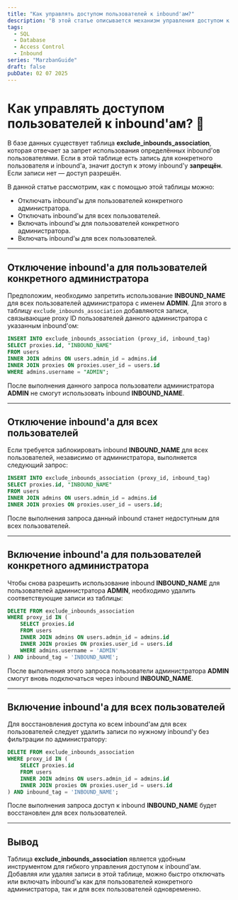 ```yaml
---
title: "Как управлять доступом пользователей к inbound'ам?"
description: "В этой статье описывается механизм управления доступом к inbound'ам с помощью таблицы exclude_inbounds_association, позволяющий гибко включать и отключать доступ для отдельных групп пользователей или для всех сразу."
tags:
  - SQL
  - Database
  - Access Control
  - Inbound
series: "MarzbanGuide"
draft: false
pubDate: 02 07 2025
---
```


# Как управлять доступом пользователей к inbound'ам? 🤔

В базе данных существует таблица **exclude_inbounds_association**, которая отвечает за запрет использования определённых inbound'ов пользователями. Если в этой таблице есть запись для конкретного пользователя и inbound'а, значит доступ к этому inbound'у **запрещён**. Если записи нет — доступ разрешён.

В данной статье рассмотрим, как с помощью этой таблицы можно:

- Отключать inbound'ы для пользователей конкретного администратора.
- Отключать inbound'ы для всех пользователей.
- Включать inbound'ы для пользователей конкретного администратора.
- Включать inbound'ы для всех пользователей.

---

## Отключение inbound'а для пользователей конкретного администратора

Предположим, необходимо запретить использование **INBOUND_NAME** для всех пользователей администратора с именем **ADMIN**. Для этого в таблицу `exclude_inbounds_association` добавляются записи, связывающие proxy ID пользователей данного администратора с указанным inbound'ом:

```sql
INSERT INTO exclude_inbounds_association (proxy_id, inbound_tag)
SELECT proxies.id, "INBOUND_NAME"
FROM users
INNER JOIN admins ON users.admin_id = admins.id
INNER JOIN proxies ON proxies.user_id = users.id
WHERE admins.username = "ADMIN";
```

После выполнения данного запроса пользователи администратора **ADMIN** не смогут использовать inbound **INBOUND_NAME**.

---

## Отключение inbound'а для всех пользователей

Если требуется заблокировать inbound **INBOUND_NAME** для всех пользователей, независимо от администратора, выполняется следующий запрос:

```sql
INSERT INTO exclude_inbounds_association (proxy_id, inbound_tag)
SELECT proxies.id, "INBOUND_NAME"
FROM users
INNER JOIN admins ON users.admin_id = admins.id
INNER JOIN proxies ON proxies.user_id = users.id;
```

После выполнения запроса данный inbound станет недоступным для всех пользователей.

---

## Включение inbound'а для пользователей конкретного администратора

Чтобы снова разрешить использование inbound **INBOUND_NAME** для пользователей администратора **ADMIN**, необходимо удалить соответствующие записи из таблицы:

```sql
DELETE FROM exclude_inbounds_association 
WHERE proxy_id IN (
    SELECT proxies.id
    FROM users
    INNER JOIN admins ON users.admin_id = admins.id
    INNER JOIN proxies ON proxies.user_id = users.id
    WHERE admins.username = 'ADMIN'
) AND inbound_tag = 'INBOUND_NAME';
```

После выполнения этого запроса пользователи администратора **ADMIN** смогут вновь подключаться через inbound **INBOUND_NAME**.

---

## Включение inbound'а для всех пользователей

Для восстановления доступа ко всем inbound'ам для всех пользователей следует удалить записи по нужному inbound'у без фильтрации по администратору:

```sql
DELETE FROM exclude_inbounds_association 
WHERE proxy_id IN (
    SELECT proxies.id
    FROM users
    INNER JOIN admins ON users.admin_id = admins.id
    INNER JOIN proxies ON proxies.user_id = users.id
) AND inbound_tag = 'INBOUND_NAME';
```

После выполнения запроса доступ к inbound **INBOUND_NAME** будет восстановлен для всех пользователей.

---

## Вывод

Таблица **exclude_inbounds_association** является удобным инструментом для гибкого управления доступом к inbound'ам. Добавляя или удаляя записи в этой таблице, можно быстро отключать или включать inbound'ы как для пользователей конкретного администратора, так и для всех пользователей одновременно.
